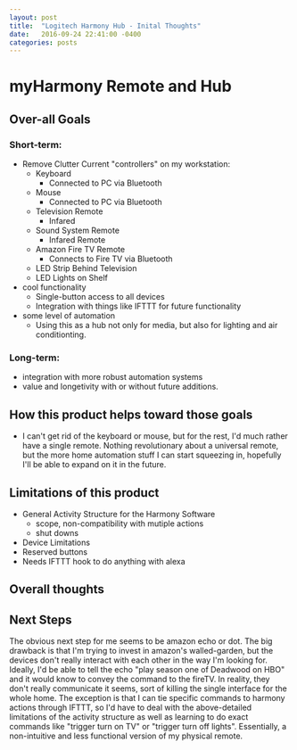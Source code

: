 ```yaml
---
layout: post
title:  "Logitech Harmony Hub - Inital Thoughts"
date:   2016-09-24 22:41:00 -0400
categories: posts
---
```

# myHarmony Remote and Hub

## Over-all Goals

### Short-term:

- Remove Clutter
Current "controllers" on my workstation:
	- Keyboard
		- Connected to PC via Bluetooth
	- Mouse
		- Connected to PC via Bluetooth
	- Television Remote
		- Infared
	- Sound System Remote
		- Infared Remote
	- Amazon Fire TV Remote
		- Connects to Fire TV via Bluetooth
	- LED Strip Behind Television
	- LED Lights on Shelf
- cool functionality
	- Single-button access to all devices
	- Integration with things like IFTTT for future functionality
- some level of automation
	- Using this as a hub not only for media, but also for lighting and air conditionting.

### Long-term:

- integration with more robust automation systems
- value and longetivity with or without future additions.

## How this product helps toward those goals

- I can't get rid of the keyboard or mouse, but for the rest, I'd much rather have a single remote. Nothing revolutionary about a universal remote, but the more home automation stuff I can start squeezing in, hopefully I'll be able to expand on it in the future.

## Limitations of this product
- General Activity Structure for the Harmony Software
	- scope, non-compatibility with mutiple actions
	- shut downs
- Device Limitations
- Reserved buttons
- Needs IFTTT hook to do anything with alexa

## Overall thoughts
## Next Steps
The obvious next step for me seems to be amazon echo or dot. The big drawback is that I'm trying to invest in amazon's walled-garden, but the devices don't really interact with each other in the way I'm looking for. 
Ideally, I'd be able to tell the echo "play season one of Deadwood on HBO" and it would know to convey the command to the fireTV. In reality, they don't really communicate it seems, sort of killing the single interface for the whole home.
The exception is that I can tie specific commands to harmony actions through IFTTT, so I'd have to deal with the above-detailed limitations of the activity structure as well as learning to do exact commands like "trigger turn on TV" or "trigger turn off lights". Essentially, a non-intuitive and less functional version of my physical remote.